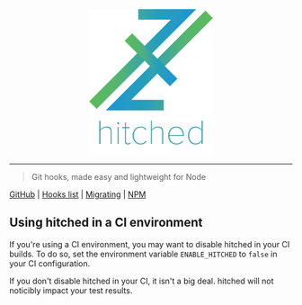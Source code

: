 <p align="center" style="text-align: center;"><img src="https://github.com/ethanent/hitched/blob/master/media/hitched-textIncluded.png?raw=true" width="220" alt="hitched logo"/></p>

---

> Git hooks, made easy and lightweight for Node

[GitHub](https://github.com/Ethanent/hitched) | [Hooks list](https://github.com/ethanent/hitched/blob/master/docs/hooks.md) | [Migrating](https://github.com/ethanent/hitched/blob/master/docs/migrating.md) | [NPM](https://www.npmjs.com/package/hitched)

## Using hitched in a CI environment

If you're using a CI environment, you may want to disable hitched in your CI builds. To do so, set the environment variable `ENABLE_HITCHED` to `false` in your CI configuration.

If you don't disable hitched in your CI, it isn't a big deal. hitched will not noticibly impact your test results.